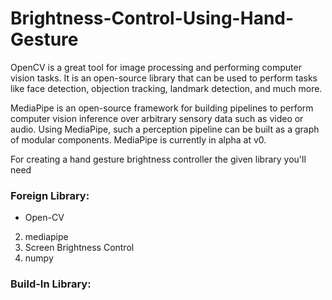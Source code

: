 # Brightness-Control-Using-Hand-Gesture
OpenCV is a great tool for image processing and performing computer vision tasks. It is an open-source library that can be used to perform tasks like face detection, objection tracking, landmark detection, and much more.

MediaPipe is an open-source framework for building pipelines to perform computer vision inference over arbitrary sensory data such as video or audio. Using MediaPipe, such a perception pipeline can be built as a graph of modular components. MediaPipe is currently in alpha at v0.

For creating a hand gesture brightness controller the given library you'll need

### Foreign Library:
- Open-CV
2. mediapipe
3. Screen Brightness Control
4. numpy

### Build-In Library:
